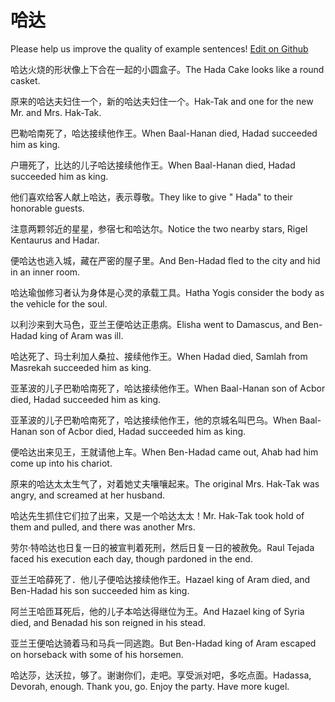 # 哈达

Please help us improve the quality of example sentences! [Edit on Github](https://github.com/jiyushe/jiyu-example-sentence-source/blob/main/chinese/hada.md)

<p><span class="chinese">哈达火烧的形状像上下合在一起的小圆盒子。</span><span class="english">The Hada Cake looks like a round casket.</span></p>

<p><span class="chinese">原来的哈达夫妇住一个，新的哈达夫妇住一个。</span><span class="english">Hak-Tak and one for the new Mr. and Mrs. Hak-Tak.</span></p>

<p><span class="chinese">巴勒哈南死了，哈达接续他作王。</span><span class="english">When Baal-Hanan died, Hadad succeeded him as king.</span></p>

<p><span class="chinese">户珊死了，比达的儿子哈达接续他作王。</span><span class="english">When Baal-Hanan died, Hadad succeeded him as king.</span></p>

<p><span class="chinese">他们喜欢给客人献上哈达，表示尊敬。</span><span class="english">They like to give " Hada" to their honorable guests.</span></p>

<p><span class="chinese">注意两颗邻近的星星，参宿七和哈达尔。</span><span class="english">Notice the two nearby stars, Rigel Kentaurus and Hadar.</span></p>

<p><span class="chinese">便哈达也逃入城，藏在严密的屋子里。</span><span class="english">And Ben-Hadad fled to the city and hid in an inner room.</span></p>

<p><span class="chinese">哈达瑜伽修习者认为身体是心灵的承载工具。</span><span class="english">Hatha Yogis consider the body as the vehicle for the soul.</span></p>

<p><span class="chinese">以利沙来到大马色，亚兰王便哈达正患病。</span><span class="english">Elisha went to Damascus, and Ben-Hadad king of Aram was ill.</span></p>

<p><span class="chinese">哈达死了、玛士利加人桑拉、接续他作王。</span><span class="english">When Hadad died, Samlah from Masrekah succeeded him as king.</span></p>

<p><span class="chinese">亚革波的儿子巴勒哈南死了，哈达接续他作王。</span><span class="english">When Baal-Hanan son of Acbor died, Hadad succeeded him as king.</span></p>

<p><span class="chinese">亚革波的儿子巴勒哈南死了，哈达接续他作王，他的京城名叫巴乌。</span><span class="english">When Baal-Hanan son of Acbor died, Hadad succeeded him as king.</span></p>

<p><span class="chinese">便哈达出来见王，王就请他上车。</span><span class="english">When Ben-Hadad came out, Ahab had him come up into his chariot.</span></p>

<p><span class="chinese">原来的哈达太太生气了，对着她丈夫嚷嚷起来。</span><span class="english">The original Mrs. Hak-Tak was angry, and screamed at her husband.</span></p>

<p><span class="chinese">哈达先生抓住它们拉了出来，又是一个哈达太太！</span><span class="english">Mr. Hak-Tak took hold of them and pulled, and there was another Mrs.</span></p>

<p><span class="chinese">劳尔·特哈达也日复一日的被宣判着死刑，然后日复一日的被赦免。</span><span class="english">Raul Tejada faced his execution each day, though pardoned in the end.</span></p>

<p><span class="chinese">亚兰王哈薛死了．他儿子便哈达接续他作王。</span><span class="english">Hazael king of Aram died, and Ben-Hadad his son succeeded him as king.</span></p>

<p><span class="chinese">阿兰王哈匝耳死后，他的儿子本哈达得继位为王。</span><span class="english">And Hazael king of Syria died, and Benadad his son reigned in his stead.</span></p>

<p><span class="chinese">亚兰王便哈达骑着马和马兵一同逃跑。</span><span class="english">But Ben-Hadad king of Aram escaped on horseback with some of his horsemen.</span></p>

<p><span class="chinese">哈达莎，达沃拉，够了。谢谢你们，走吧。享受派对吧，多吃点面。</span><span class="english">Hadassa, Devorah, enough. Thank you, go. Enjoy the party. Have more kugel.</span></p>

